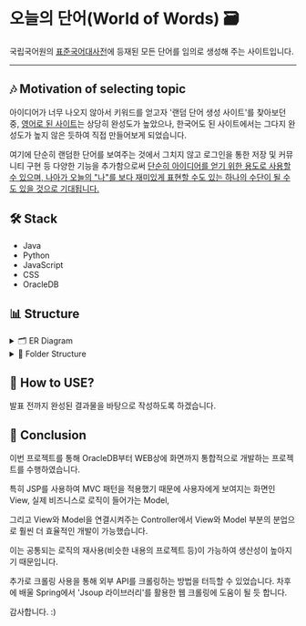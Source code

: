# 오늘의 단어(World of Words) 🗃️
국립국어원의 [표준국어대사전](https://stdict.korean.go.kr/main/main.do)에 등재된 모든 단어를 임의로 생성해 주는 사이트입니다.
___
## 🎶 Motivation of selecting topic
아이디어가 너무 나오지 않아서 키워드를 얻고자 '랜덤 단어 생성 사이트'를 찾아보던 중, [영어로 된 사이트](https://randomwordgenerator.com/)는 상당히 완성도가 높았으나, 한국어도 된 사이트에서는 그다지 완성도가 높지 않은 듯하여 직접 만들어보게 되었습니다.

여기에 단순히 랜덤한 단어를 보여주는 것에서 그치지 않고 로그인을 통한 저장 및 커뮤니티 구현 등 다양한 기능을 추가함으로써 <u>단순히 아이디어를 얻기 위한 용도로 사용할 수 있으며, 나아가 오늘의 "나"를 보다 재미있게 표현할 수도 있는 하나의 수단이 될 수도 있을 것으로 기대됩니다.</u>

## 🛠️ Stack
* Java
* Python
* JavaScript
* CSS
* OracleDB

## 📊 Structure
<details>
<summary>🗂️ ER Diagram</summary>
<div markdown="1">

![WorldofWords](https://user-images.githubusercontent.com/17983434/103230869-d3e80200-4979-11eb-9e97-5f9d7725a2bc.png)

</div>
</details>

<details>
<summary>📂 Folder Structure</summary>
<div markdown="1">

```
* WorldOfWords(임시 작성)

├── www.controller
|      └── WorldOfWordsController.java
├── www.exception
|      ├── MessageException.java
|      └── NotExistException.java
├── www.model
|      ├── Crawler.java
|      ├── LoginService.java
|      ├── UserCommunityDAO.java
|      ├── UserWordDAO.java
|      └── WorldOfWordsCRUDService.java
├── www.model.dto
|      ├── CommunityEntity.java
|      ├── UserEntity.java
|      └── UserWordEntity.java
├── www.model.util
|      ├── DBUtil.java
|      └── PublicCommon.java
├── sql
|    ├── worldOfWordsDDL.sql
|    └── worldOfWordsDML.sql
├── views
|    ├── about.jsp
|    ├── brainStorm.jsp
|    ├── brainStormResult.jsp
|    ├── CommunityList.jsp
|    ├── login-page.css
|    ├── login-page.jsp
|    ├── NavigationBar.jsp
|    ├── showError.jsp
|    ├── UserDetail.jsp
|    ├── UserInsert.html
|    ├── UserUpdate.jsp
|    └── wordlist.jsp
└── index.html
```

</div>
</details>

## 🔰 How to USE?
발표 전까지 완성된 결과물을 바탕으로 작성하도록 하겠습니다.


## 📝 Conclusion
이번 프로젝트를 통해 OracleDB부터 WEB상에 화면까지 통합적으로 개발하는 프로젝트를 수행하였습니다. 

특히 JSP를 사용하여 MVC 패턴을 적용했기 때문에 사용자에게 보여지는 화면인 View, 실제 비즈니스로 로직이 들어가는 Model, 

그리고 View와 Model을 연결시켜주는 Controller에서 View와 Model 부분의 분업으로 훨씬 더 효율적인 개발이 가능했습니다.

이는 공통되는 로직의 재사용(비슷한 내용의 프로젝트 등)이 가능하여 생산성이 높아지기 때문입니다.

추가로 크롤링 사용을 통해 외부 API를 크롤링하는 방법을 터득할 수 있었습니다. 차후에 배울 Spring에서 'Jsoup 라이브러리'를 활용한 웹 크롤링에 도움이 될 듯 합니다.

감사합니다. :)